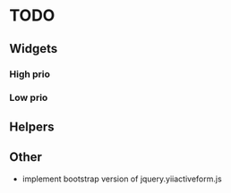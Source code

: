 TODO
====

## Widgets

### High prio

### Low prio

## Helpers

## Other

 - implement bootstrap version of jquery.yiiactiveform.js